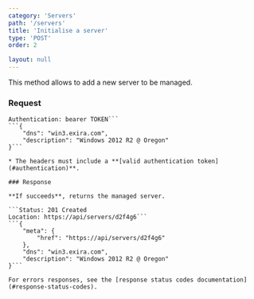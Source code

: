 ```yaml
---
category: 'Servers'
path: '/servers'
title: 'Initialise a server'
type: 'POST'
order: 2

layout: null
---
```


This method allows to add a new server to be managed.

### Request

```POST /servers
Authentication: bearer TOKEN```
```{
    "dns": "win3.exira.com",
    "description": "Windows 2012 R2 @ Oregon"
}```

* The headers must include a **[valid authentication token](#authentication)**.

### Response

**If succeeds**, returns the managed server.

```Status: 201 Created
Location: https://api/servers/d2f4g6```
```{
    "meta": {
        "href": "https://api/servers/d2f4g6"
    },
    "dns": "win3.exira.com",
    "description": "Windows 2012 R2 @ Oregon"
}```

For errors responses, see the [response status codes documentation](#response-status-codes).
